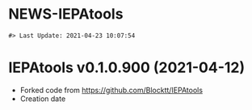 NEWS-IEPAtools
================

<!-- NEWS.md is generated from NEWS.Rmd. Please edit that file -->

    #> Last Update: 2021-04-23 10:07:54

# IEPAtools v0.1.0.900 (2021-04-12)

-   Forked code from <https://github.com/Blocktt/IEPAtools>
-   Creation date
